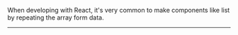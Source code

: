 When developing with React, it's very common to make components like list by repeating the array form data.

---

[](https://yozm.wishket.com/magazine/detail/2634/)
